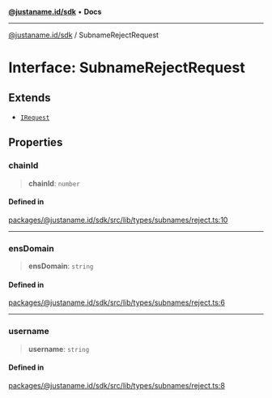 [**@justaname.id/sdk**](../README.md) • **Docs**

***

[@justaname.id/sdk](../globals.md) / SubnameRejectRequest

# Interface: SubnameRejectRequest

## Extends

- [`IRequest`](IRequest.md)

## Properties

### chainId

> **chainId**: `number`

#### Defined in

[packages/@justaname.id/sdk/src/lib/types/subnames/reject.ts:10](https://github.com/JustaName-id/JustaName-sdk/blob/577c5c787ef18bf8ddf8b997f021738a0e8ca336/packages/@justaname.id/sdk/src/lib/types/subnames/reject.ts#L10)

***

### ensDomain

> **ensDomain**: `string`

#### Defined in

[packages/@justaname.id/sdk/src/lib/types/subnames/reject.ts:6](https://github.com/JustaName-id/JustaName-sdk/blob/577c5c787ef18bf8ddf8b997f021738a0e8ca336/packages/@justaname.id/sdk/src/lib/types/subnames/reject.ts#L6)

***

### username

> **username**: `string`

#### Defined in

[packages/@justaname.id/sdk/src/lib/types/subnames/reject.ts:8](https://github.com/JustaName-id/JustaName-sdk/blob/577c5c787ef18bf8ddf8b997f021738a0e8ca336/packages/@justaname.id/sdk/src/lib/types/subnames/reject.ts#L8)
